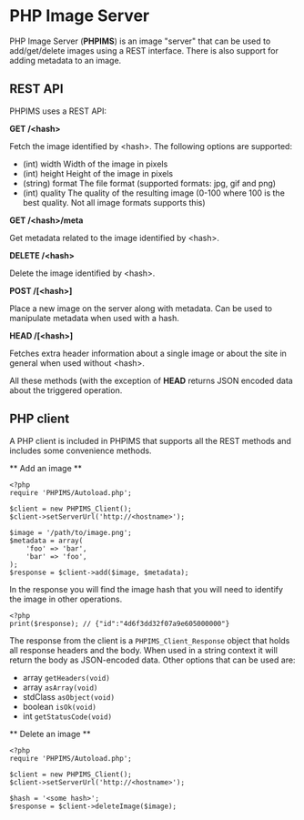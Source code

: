 PHP Image Server
================
PHP Image Server (**PHPIMS**) is an image "server" that can be used to add/get/delete images using a REST interface. There is also support for adding metadata to an image.

REST API
--------
PHPIMS uses a REST API:

**GET /&lt;hash&gt;**

Fetch the image identified by &lt;hash&gt;. The following options are supported:
* (int) width Width of the image in pixels
* (int) height Height of the image in pixels
* (string) format The file format (supported formats: jpg, gif and png)
* (int) quality The quality of the resulting image (0-100 where 100 is the best quality. Not all image formats supports this)

**GET /&lt;hash&gt;/meta**

Get metadata related to the image identified by &lt;hash&gt;.

**DELETE /&lt;hash&gt;**

Delete the image identified by &lt;hash&gt;.

**POST /[&lt;hash&gt;]**

Place a new image on the server along with metadata. Can be used to manipulate metadata when used with a hash.

**HEAD /[&lt;hash&gt;]**

Fetches extra header information about a single image or about the site in general when used without &lt;hash&gt;.

All these methods (with the exception of **HEAD** returns JSON encoded data about the triggered operation.

PHP client
----------
A PHP client is included in PHPIMS that supports all the REST methods and includes some convenience methods.

** Add an image **

    <?php
    require 'PHPIMS/Autoload.php';

    $client = new PHPIMS_Client();
    $client->setServerUrl('http://<hostname>');
    
    $image = '/path/to/image.png';
    $metadata = array(
        'foo' => 'bar', 
        'bar' => 'foo',
    );
    $response = $client->add($image, $metadata);
    
In the response you will find the image hash that you will need to identify the image in other operations.

    <?php
    print($response); // {"id":"4d6f3dd32f07a9e605000000"}
    
The response from the client is a `PHPIMS_Client_Response` object that holds all response headers and the body. When used in a string context it will return the body as JSON-encoded data. Other options that can be used are:

* array `getHeaders(void)`
* array `asArray(void)`
* stdClass `asObject(void)`
* boolean `isOk(void)`
* int `getStatusCode(void)`

** Delete an image **

    <?php
    require 'PHPIMS/Autoload.php';

    $client = new PHPIMS_Client();
    $client->setServerUrl('http://<hostname>');
    
    $hash = '<some hash>';
    $response = $client->deleteImage($image); 
